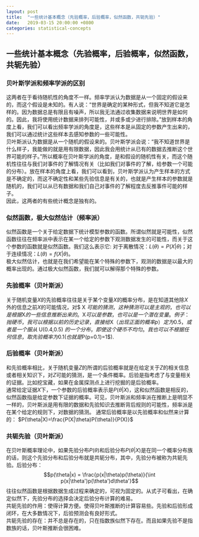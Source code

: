 ```yaml
---
layout: post
title:  "一些统计基本概念（先验概率，后验概率，似然函数，共轭先验）"
date:   2019-03-15 20:00:00 +0800
categories: statistical-concepts
---
```


## 一些统计基本概念（先验概率，后验概率，似然函数，共轭先验）

### 贝叶斯学派和频率学派的区别
这两者在于看待随机性的角度不一样。频率学派认为数据是从一个固定的假设来的，而这个假设是未知的。有人说：“世界是确定的某种形式，但我不知道它是怎样的。因为数据总是有限且有噪声，所以我无法通过收集数据来说明世界是如何的。因此，我将使用统计数据来排列可能性，并或多或少进行排除。”放到样本的角度上看，我们可以看出频率学派的角度是，这些样本是从固定的参数产生出来的，我们可以通过统计这些样本去感知参数的一些可能性。  
贝叶斯派认为数据是从一个随机的假设来的。贝叶斯学派会说：“我不知道世界是什么样子，我能做的就是用有限数据，因此我会用统计从已有的数据去推断这个世界可能的样子。”所以概率在贝叶斯学派的角度，是和假设的随机性有关，而这个随机性往往与我们对事件的了解情况有关（比如我们对事件的了解，给参数一个可能的分布）。放在样本的角度上看，我们可以看到，贝叶斯学派认为产生样本的方式是不确定的，而这不确定性和某些先验信息是有关的，也就是产生样本的参数就是随机的，我们可以从已有数据和我们自己对事件的了解程度去反推事件可能的样子。  
因此，这两者的有些统计概念是独有的。

### 似然函数，极大似然估计（频率派）
似然函数是一个关于给定数据下统计模型参数的函数。所谓似然就是可能性，似然函数往往在频率派中表示在某一个给定的参数下观测数据发生的可能性，而关于这个参数的函数就是似然函数。我们这么表示它: 对于离散情况：$L(\theta)=P(X|\theta)$；对于连续情况：$L(\theta)=f(X|\theta)$。  
极大似然估计，也就是在我们希望能在某个特殊的参数下，观测的数据是以最大的概率出现的。通过极大似然函数，我们就可以解得那个特殊的参数。

### 先验概率（贝叶斯派）
关于随机变量$X$的先验概率往往是关于某个变量$X$的概率分布，是在知道其他除$X$外的信息之前$X$的可能情况，对$ X $可能的猜测，这种猜测可以是主观的，也可以是根据$X$的一些信息推断出来的。$X$可以是参数，也可以是一个潜在变量。  
例子：抛硬币，我可以根据以前的历史记录，直接给$X$（出现正面的概率p）定为0.5，或者是一个服从$ U(0.4,0.5) $的一个分布，即使这个硬币不均匀。我也可以不根据任何信息，取先验概率为0.1(也就是$P(p=0.1)=1$).

### 后验概率（贝叶斯派）
和先验概率相比，关于随机变量$Z$的所谓的后验概率就是在给定关于$Z$的相关信息或者相关知识下，对$Z$可能的猜测，是一个条件概率。后验是指考虑了与变量相关的证据。比如挖宝藏，如果在金属探测点上进行挖掘的是后验概率。  
通常给定证据$X$下，一个参数的后验概率表示是$P(\theta|X)$，这和似然函数是相反的，似然函数指是给定参数下证据的概率。可见，贝叶斯派和频率派在推断上是明显不一样的，贝叶斯派是用有限的数据和先验知识去推断背后规则的可能性，频率派是在某个给定的规则下，对数据的猜测。
通常后验概率是以先验概率和似然来计算的：
$P(\theta|X)=\frac{P(X|\theta)P(\theta)}{P(X)}$

### 共轭先验（贝叶斯派）
在贝叶斯概率理论中，如果先验分布$P(\theta)$和后验分布$P(\theta|X)$是在同一个概率分布族的话，则这个先验分布和后验分布就是共轭分布，其中，先验分布被称为共轭先验。后验分布：
$$p(\theta|x) = \frac{p(x|\theta)p(\theta)}{\int p(x|\theta')p(\theta')d\theta'}$$
往往似然函数是根据数据生成过程来确定的，可视为固定的。从式子可看出，在确定似然下，先验分布的选择会决定后验分布计算的难易。  
共轭先验的作用：使得计算方便。使得贝叶斯推断的计算容易些。先验和后验形成闭环，在大多数情况下，后验预测会有良好形式。  
共轭先验的存在：并不总是存在的，只在指数族似然下存在。而且如果先验不是指数族的话，贝叶斯推断会很困难。



